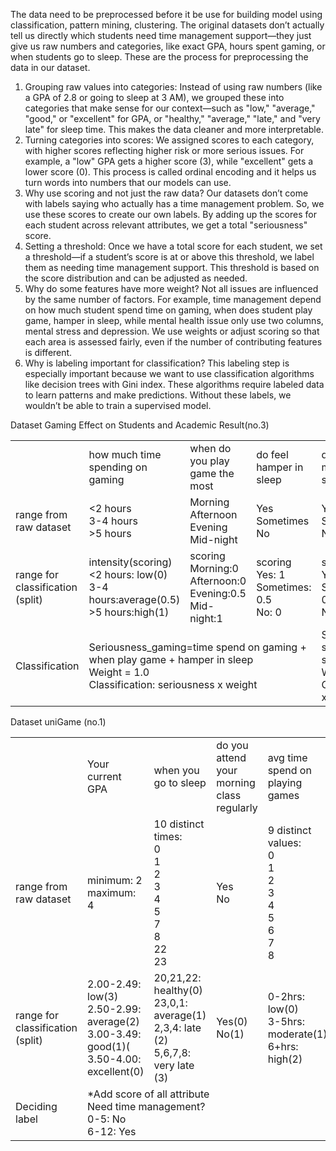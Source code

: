 The data need to be preprocessed before it be use for building model using classification, pattern mining, clustering. The original datasets don’t actually tell us directly which students need time management support—they just give us raw numbers and categories, like exact GPA, hours spent gaming, or when students go to sleep. These are the process for preprocessing the data in our dataset.

1. Grouping raw values into categories:
Instead of using raw numbers (like a GPA of 2.8 or going to sleep at 3 AM), we grouped these into categories that make sense for our context—such as "low," "average," "good," or "excellent" for GPA, or "healthy," "average," "late," and "very late" for sleep time. This makes the data cleaner and more interpretable.
2. Turning categories into scores:
We assigned scores to each category, with higher scores reflecting higher risk or more serious issues. For example, a "low" GPA gets a higher score (3), while "excellent" gets a lower score (0). This process is called ordinal encoding and it helps us turn words into numbers that our models can use.
3. Why use scoring and not just the raw data?
Our datasets don’t come with labels saying who actually has a time management problem. So, we use these scores to create our own labels. By adding up the scores for each student across relevant attributes, we get a total "seriousness" score.
4. Setting a threshold:
Once we have a total score for each student, we set a threshold—if a student’s score is at or above this threshold, we label them as needing time management support. This threshold is based on the score distribution and can be adjusted as needed.
5. Why do some features have more weight?
Not all issues are influenced by the same number of factors. For example, time management depend on how much student spend time on gaming, when does student play game, hamper in sleep, while mental health issue only use two columns, mental stress and depression. We use weights or adjust scoring so that each area is assessed fairly, even if the number of contributing features is different.
6. Why is labeling important for classification?
This labeling step is especially important because we want to use classification algorithms like decision trees with Gini index. These algorithms require labeled data to learn patterns and make predictions. Without these labels, we wouldn’t be able to train a supervised model.



Dataset Gaming Effect on Students and Academic Result(no.3)

<table>
  <tr>
    <td></td>
    <td>how much time spending on gaming</td>
    <td>when do you play game the most</td>
    <td>do feel hamper in sleep</td>
    <td>do you feel mental stress</td>
    <td>do you feel depression</td>
  </tr>
  <tr>
    <td>range from raw dataset</td>
    <td> <2 hours <br>3-4 hours <br> >5 hours</td>
    <td>Morning<br>Afternoon<br>Evening<br>Mid-night</td>
    <td>Yes<br>Sometimes<br>No</td>
    <td>Yes<br>Sometimes<br>No</td>
    <td>Yes<br>Sometimes<br>No</td>
  </tr>
  <tr>
    <td>range for classification (split)</td>
    <td>intensity(scoring)<br> <2 hours: low(0)<br> 3-4 hours:average(0.5)<br> >5 hours:high(1)</td>
    <td>scoring<br>Morning:0<br>Afternoon:0<br>Evening:0.5<br>Mid-night:1</td>
    <td>scoring<br>Yes: 1<br>Sometimes: 0.5<br>No: 0</td>
    <td>scoring<br>Yes: 1<br>Sometimes: 0.5<br>No: 0</td>
    <td>scoring<br>Yes: 1<br>Sometimes: 0.5<br>No: 0</td>
  </tr>
  <tr>
    <td>Classification</td>
    <td colspan="3">Seriousness_gaming=time spend on gaming + when play game + hamper in sleep<br>Weight = 1.0<br>Classification: seriousness x weight</td>
    <td colspan="2">Seriousness_mental=mental stress score + depression score<br>Weight = 1.5<br>Classification: seriousness x weight</td>
  </tr>
</table>



Dataset uniGame (no.1)

<table>
  <tr>
    <td></td>
    <td>Your current GPA</td>
    <td>when you go to sleep </td>
    <td>do you attend your morning class regularly</td>
    <td>avg time spend on playing games</td>
    <td>how many time you spend with family and friends</td>
    <td>do you feel fatigue</td>
  </tr>
  <tr>
    <td>range from raw dataset</td>
    <td>minimum: 2<br>maximum: 4</td>
    <td>10 distinct times:<br>0<br>1<br>2<br>3<br>4<br>5<br>7<br>8<br>22<br>23</td>
    <td>Yes<br>No</td>
    <td>9 distinct values:<br>0<br>1<br>2<br>3<br>4<br>5<br>6<br>7<br>8</td>
    <td>8 distinct values:<br>0<br>1<br>2<br>3<br>4<br>5<br>6<br>7</td>
    <td>Yes<br>No</td>
  </tr>
  <tr>
    <td>range for classification (split)</td>
    <td>2.00-2.49: low(3)<br>2.50-2.99: average(2)<br>3.00-3.49: good(1)(<br>3.50-4.00: excellent(0)</td>
    <td>20,21,22: healthy(0)<br>23,0,1: average(1)<br>2,3,4: late (2)<br>5,6,7,8: very late (3)</td>
    <td>Yes(0)<br>No(1)</td>
    <td>0-2hrs: low(0)<br>3-5hrs: moderate(1)<br>6+hrs: high(2)</td>
    <td>0-2hrs: low(2)<br>3-5hrs: moderate(1)<br>6+hrs: high(0)</td>
    <td>Yes(1)<br>No(0)</td>
  </tr>
  <tr>
    <td>Deciding label</td>
    <td colspan="6">*Add score of all attribute<br>Need time management?<br> 0-5: No<br> 6-12: Yes</td>
  </tr>
</table>




